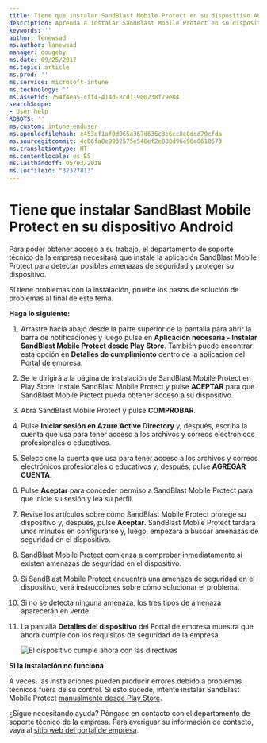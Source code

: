 ```yaml
---
title: Tiene que instalar SandBlast Mobile Protect en su dispositivo Android | Microsoft Docs
description: Aprenda a instalar SandBlast Mobile Protect en su dispositivo Android.
keywords: ''
author: lenewsad
ms.author: lanewsad
manager: dougeby
ms.date: 09/25/2017
ms.topic: article
ms.prod: ''
ms.service: microsoft-intune
ms.technology: ''
ms.assetid: 754f4ea5-cff4-414d-8cd1-900238f79e84
searchScope:
- User help
ROBOTS: ''
ms.custom: intune-enduser
ms.openlocfilehash: e453cf1af0d065a367d636c3e6cc8e8ddd79cfda
ms.sourcegitcommit: 4c06fa8e9932575e546ef2e880d96e96a0618673
ms.translationtype: HT
ms.contentlocale: es-ES
ms.lasthandoff: 05/03/2018
ms.locfileid: "32327813"
---
```

# <a name="you-need-to-install-sandblast-mobile-protect-on-your-android-device"></a>Tiene que instalar SandBlast Mobile Protect en su dispositivo Android

Para poder obtener acceso a su trabajo, el departamento de soporte técnico de la empresa necesitará que instale la aplicación SandBlast Mobile Protect para detectar posibles amenazas de seguridad y proteger su dispositivo.

Si tiene problemas con la instalación, pruebe los pasos de solución de problemas al final de este tema.

**Haga lo siguiente:**

1. Arrastre hacia abajo desde la parte superior de la pantalla para abrir la barra de notificaciones y luego pulse en **Aplicación necesaria - Instalar SandBlast Mobile Protect desde Play Store**. También puede encontrar esta opción en __Detalles de cumplimiento__ dentro de la aplicación del Portal de empresa.

2. Se le dirigirá a la página de instalación de SandBlast Mobile Protect en Play Store. Instale SandBlast Mobile Protect y pulse **ACEPTAR** para que SandBlast Mobile Protect pueda obtener acceso a su dispositivo.

3. Abra SandBlast Mobile Protect y pulse **COMPROBAR**.

4. Pulse **Iniciar sesión en Azure Active Directory** y, después, escriba la cuenta que usa para tener acceso a los archivos y correos electrónicos profesionales o educativos.

5. Seleccione la cuenta que usa para tener acceso a los archivos y correos electrónicos profesionales o educativos y, después, pulse **AGREGAR CUENTA**.

6. Pulse **Aceptar** para conceder permiso a SandBlast Mobile Protect para que inicie su sesión y lea su perfil.

7. Revise los artículos sobre cómo SandBlast Mobile Protect protege su dispositivo y, después, pulse **Aceptar**. SandBlast Mobile Protect tardará unos minutos en configurarse y, luego, empezará a buscar amenazas de seguridad en el dispositivo.

8. SandBlast Mobile Protect comienza a comprobar inmediatamente si existen amenazas de seguridad en el dispositivo.

9.  Si SandBlast Mobile Protect encuentra una amenaza de seguridad en el dispositivo, verá instrucciones sobre cómo solucionar el problema.

10.  Si no se detecta ninguna amenaza, los tres tipos de amenaza aparecerán en verde.

11. La pantalla **Detalles del dispositivo** del Portal de empresa muestra que ahora cumple con los requisitos de seguridad de la empresa.

    ![El dispositivo cumple ahora con las directivas](./media/mtd-device-now-compliant-android.png)

**Si la instalación no funciona**

A veces, las instalaciones pueden producir errores debido a problemas técnicos fuera de su control. Si esto sucede, intente instalar SandBlast Mobile Protect [manualmente desde Play Store](https://play.google.com/store/apps/details?id=com.lacoon.security.fox).

¿Sigue necesitando ayuda? Póngase en contacto con el departamento de soporte técnico de la empresa. Para averiguar su información de contacto, vaya al [sitio web del portal de empresa](https://portal.manage.microsoft.com#HelpDeskDialog).
